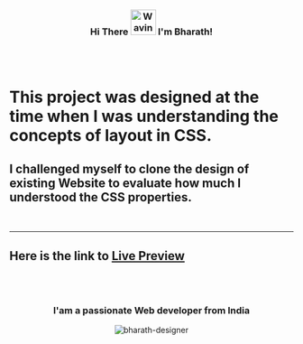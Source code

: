 <h3 align="center">
    Hi There
    <img src="https://c.tenor.com/z2xJqhCpneIAAAAM/wave-hand.gif" 
         alt="Waving hand gif"
         height="45"
         width="45" />
    I'm Bharath!
</h3>


<br/><br/>

# This project was designed at the time when I was understanding the concepts of layout in CSS. 


## I challenged myself to clone the design of existing Website to evaluate how much I understood the CSS properties.


<br/><hr>



## Here is the link to <a target="_blank" href="https://bharath-designer.github.io/w3-schools-clone/">Live Preview</a>

<br><br>

<h3 align="center">I'am a passionate Web developer from India</h3>


<p align="center"><img  src="https://github-readme-streak-stats.herokuapp.com/?user=bharath-designer" alt="bharath-designer" /></p>
